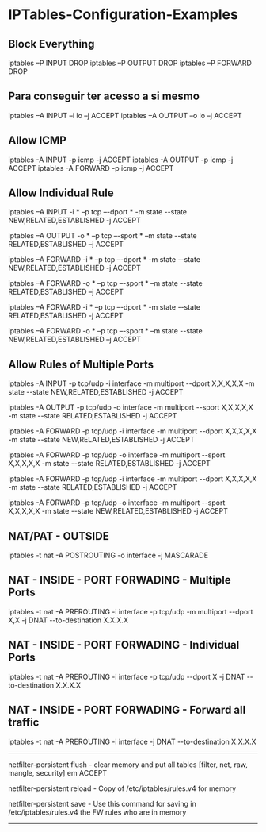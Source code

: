 # IPTables-Configuration-Examples


## Block Everything
iptables –P INPUT DROP
iptables –P OUTPUT DROP
iptables –P FORWARD DROP

## Para conseguir ter acesso a si mesmo 
iptables –A INPUT –i lo –j ACCEPT
iptables –A OUTPUT –o lo –j ACCEPT

## Allow ICMP
iptables -A INPUT -p icmp  -j ACCEPT
iptables -A OUTPUT -p icmp -j ACCEPT
iptables -A FORWARD -p icmp -j ACCEPT

## Allow Individual Rule
iptables –A INPUT -i * –p tcp –-dport * -m state --state NEW,RELATED,ESTABLISHED -j ACCEPT

iptables –A OUTPUT -o * –p tcp –-sport * –m state --state RELATED,ESTABLISHED –j ACCEPT

iptables –A FORWARD -i * –p tcp –-dport * -m state --state NEW,RELATED,ESTABLISHED -j ACCEPT

iptables –A FORWARD -o * –p tcp –-sport * –m state --state RELATED,ESTABLISHED –j ACCEPT

iptables –A FORWARD -i * –p tcp –-dport * -m state --state RELATED,ESTABLISHED -j ACCEPT

iptables –A FORWARD -o * –p tcp –-sport * –m state --state NEW,RELATED,ESTABLISHED –j ACCEPT


## Allow Rules of Multiple Ports
iptables -A INPUT -p tcp/udp -i interface -m  multiport --dport X,X,X,X,X  -m state --state NEW,RELATED,ESTABLISHED -j ACCEPT

iptables -A OUTPUT -p tcp/udp -o interface -m  multiport --sport X,X,X,X,X -m state --state RELATED,ESTABLISHED -j ACCEPT

iptables -A FORWARD -p tcp/udp -i interface -m  multiport --dport X,X,X,X,X  -m state --state NEW,RELATED,ESTABLISHED -j ACCEPT

iptables -A FORWARD -p tcp/udp -o interface -m  multiport --sport X,X,X,X,X -m state --state RELATED,ESTABLISHED -j ACCEPT

iptables -A FORWARD -p tcp/udp -i interface -m  multiport --dport X,X,X,X,X  -m state --state RELATED,ESTABLISHED -j ACCEPT

iptables -A FORWARD -p tcp/udp -o interface -m  multiport --sport X,X,X,X,X -m state --state NEW,RELATED,ESTABLISHED -j ACCEPT

## NAT/PAT - OUTSIDE
iptables -t nat -A POSTROUTING -o interface -j MASCARADE

## NAT - INSIDE - PORT FORWADING - Multiple Ports
iptables -t nat -A PREROUTING -i interface -p tcp/udp -m multiport --dport X,X -j DNAT --to-destination X.X.X.X  

## NAT - INSIDE - PORT FORWADING - Individual Ports
iptables -t nat -A PREROUTING -i interface -p tcp/udp --dport X -j DNAT --to-destination X.X.X.X

## NAT - INSIDE - PORT FORWADING - Forward all traffic
iptables -t nat -A PREROUTING -i interface -j DNAT --to-destination X.X.X.X


**********
netfilter-persistent flush - clear memory and put all tables [filter, net, raw, mangle, security] em ACCEPT

netfilter-persistent reload - Copy of /etc/iptables/rules.v4 for memory 

netfilter-persistent save  - Use this command for saving in /etc/iptables/rules.v4 the FW rules who are in memory
**********
